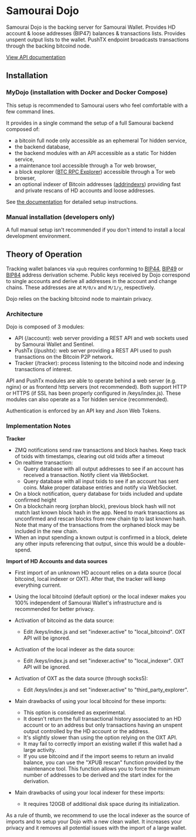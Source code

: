 # Samourai Dojo

Samourai Dojo is the backing server for Samourai Wallet. Provides HD account & loose addresses (BIP47) balances & transactions lists. Provides unspent output lists to the wallet. PushTX endpoint broadcasts transactions through the backing bitcoind node.

[View API documentation](../master/doc/README.md)


## Installation ##

### MyDojo (installation with Docker and Docker Compose)

This setup is recommended to Samourai users who feel comfortable with a few command lines.

It provides in a single command the setup of a full Samourai backend composed of:

* a bitcoin full node only accessible as an ephemeral Tor hidden service,
* the backend database,
* the backend modules with an API accessible as a static Tor hidden service,
* a maintenance tool accessible through a Tor web browser,
* a block explorer ([BTC RPC Explorer](https://github.com/janoside/btc-rpc-explorer)) accessible through a Tor web browser,
* an optional indexer of Bitcoin addresses ([addrindexrs](https://github.com/Dojo-Open-Source-Project/addrindexrs)) providing fast and private rescans of HD accounts and loose addresses.

See [the documentation](./doc/DOCKER_setup.md) for detailed setup instructions.


### Manual installation (developers only)

A full manual setup isn't recommended if you don't intend to install a local development environment.


## Theory of Operation

Tracking wallet balances via `xpub` requires conforming to [BIP44](https://github.com/bitcoin/bips/blob/master/bip-0044.mediawiki), [BIP49](https://github.com/bitcoin/bips/blob/master/bip-0049.mediawiki) or [BIP84](https://github.com/bitcoin/bips/blob/master/bip-0084.mediawiki) address derivation scheme. Public keys received by Dojo correspond to single accounts and derive all addresses in the account and change chains. These addresses are at `M/0/x` and `M/1/y`, respectively.

Dojo relies on the backing bitcoind node to maintain privacy.


### Architecture

Dojo is composed of 3 modules:
* API (/account): web server providing a REST API and web sockets used by Samourai Wallet and Sentinel.
* PushTx (/pushtx): web server providing a REST API used to push transactions on the Bitcoin P2P network.
* Tracker (/tracker): process listening to the bitcoind node and indexing transactions of interest.

API and PushTx modules are able to operate behind a web server (e.g. nginx) or as frontend http servers (not recommended). Both support HTTP or HTTPS (if SSL has been properly configured in /keys/index.js). These modules can also operate as a Tor hidden service (recommended).

Authentication is enforced by an API key and Json Web Tokens.


### Implementation Notes

**Tracker**

* ZMQ notifications send raw transactions and block hashes. Keep track of txids with timestamps, clearing out old txids after a timeout
* On realtime transaction:
  * Query database with all output addresses to see if an account has received a transaction. Notify client via WebSocket.
  * Query database with all input txids to see if an account has sent coins. Make proper database entries and notify via WebSocket.
* On a block notification, query database for txids included and update confirmed height
* On a blockchain reorg (orphan block), previous block hash will not match last known block hash in the app. Need to mark transactions as unconfirmed and rescan blocks from new chain tip to last known hash. Note that many of the transactions from the orphaned block may be included in the new chain.
* When an input spending a known output is confirmed in a block, delete any other inputs referencing that output, since this would be a double-spend.


**Import of HD Accounts and data sources**

* First import of an unknown HD account relies on a data source (local bitcoind, local indexer or OXT). After that, the tracker will keep everything current.

* Using the local bitcoind (default option) or the local indexer makes you 100% independent of Samourai Wallet's infrastructure and is recommended for better privacy.

* Activation of bitcoind as the data source:
  * Edit /keys/index.js and set "indexer.active" to "local_bitcoind". OXT API will be ignored.

* Activation of the local indexer as the data source:
  * Edit /keys/index.js and set "indexer.active" to "local_indexer". OXT API will be ignored.

* Activation of OXT as the data source (through socks5):
  * Edit /keys/index.js and set "indexer.active" to "third_party_explorer".

* Main drawbacks of using your local bitcoind for these imports:
  * This option is considered as experimental. 
  * It doesn't return the full transactional history associated to an HD account or to an address but only transactions having an unspent output controlled by the HD account or the address.
  * It's slightly slower than using the option relying on the OXT API.
  * It may fail to correctly import an existing wallet if this wallet had a large activity.
  * If you use bitcoind and if the import seems to return an invalid balance, you can use the "XPUB rescan" function provided by the maintenance tool. This function allows you to force the minimum number of addresses to be derived and the start index for the derivation.

* Main drawbacks of using your local indexer for these imports:
  * It requires 120GB of additional disk space during its initialization.

As a rule of thumb, we recommend to use the local indexer as the source of imports and to setup your Dojo with a new clean wallet. It increases your privacy and it removes all potential issues with the import of a large wallet.
